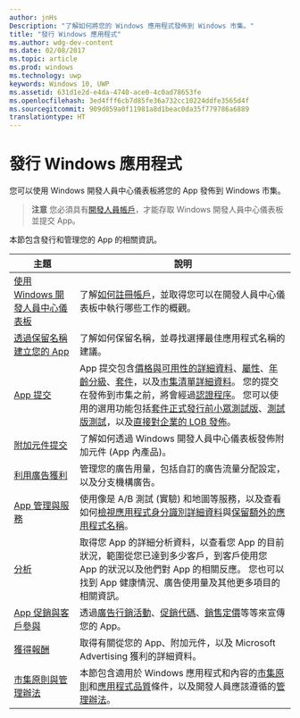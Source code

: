 ```yaml
---
author: jnHs
Description: "了解如何將您的 Windows 應用程式發佈到 Windows 市集。"
title: "發行 Windows 應用程式"
ms.author: wdg-dev-content
ms.date: 02/08/2017
ms.topic: article
ms.prod: windows
ms.technology: uwp
keywords: Windows 10, UWP
ms.assetid: 631d1e2d-e4da-4740-ace0-4c0ad78653fe
ms.openlocfilehash: 3ed4fff6cb7d85fe36a732cc10224ddfe3565d4f
ms.sourcegitcommit: 909d859a0f11981a8d1beac0da35f779786a6889
translationtype: HT
---
```

# <a name="publish-windows-apps"></a>發行 Windows 應用程式

您可以使用 Windows 開發人員中心儀表板將您的 App 發佈到 Windows 市集。 

> **注意** 您必須具有[開發人員帳戶](http://go.microsoft.com/fwlink/p/?LinkId=615100)，才能存取 Windows 開發人員中心儀表板並提交 App。

本節包含發行和管理您的 App 的相關資訊。

| **主題** | **說明** |
|-----------|-----------------|
| [使用 Windows 開發人員中心儀表板](using-the-windows-dev-center-dashboard.md) | 了解[如何註冊帳戶](opening-a-developer-account.md)，並取得您可以在開發人員中心儀表板中執行哪些工作的概觀。 |
| [透過保留名稱建立您的 App](create-your-app-by-reserving-a-name.md) | 了解如何保留名稱，並尋找選擇最佳應用程式名稱的建議。 |
| [App 提交](app-submissions.md) | App 提交包含[價格與可用性的詳細資料](set-app-pricing-and-availability.md)、[屬性](enter-app-properties.md)、[年齡分級](age-ratings.md)、[套件](upload-app-packages.md)，以及[市集清單詳細資料](create-app-store-listings.md)。 您的提交在發佈到市集之前，將會經過[認證程序](the-app-certification-process.md)。 您可以使用的選用功能包括[套件正式發行前小眾測試版](package-flights.md)、[測試版測試](beta-testing-and-targeted-distribution.md)，以及[直接對企業的 LOB 發佈](distribute-lob-apps-to-enterprises.md)。 |
| [附加元件提交](add-on-submissions.md) | 了解如何透過 Windows 開發人員中心儀表板發佈附加元件 (App 內產品)。 |
| [利用廣告獲利](monetize-with-ads.md) | 管理您的廣告用量，包括自訂的廣告流量分配設定，以及分支機構廣告。 |
| [App 管理與服務](app-management-and-services.md) | 使用像是 A/B 測試 (實驗) 和地圖等服務，以及查看如何[檢視應用程式身分識別詳細資料](view-app-identity-details.md)與[保留額外的應用程式名稱](manage-app-names.md)。 |
| [分析](analytics.md) | 取得您 App 的詳細分析資料，以查看您 App 的目前狀況，範圍從您已達到多少客戶，到客戶使用您 App 的狀況以及他們對 App 的相關反應。 您也可以找到 App 健康情況、廣告使用量及其他更多項目的相關資訊。 |
| [App 促銷與客戶參與](app-promotion-and-customer-engagement.md) | 透過[廣告行銷活動](create-an-ad-campaign-for-your-app.md)、[促銷代碼](generate-promotional-codes.md)、[銷售定價](put-apps-and-add-ons-on-sale.md)等等來宣傳您的 App。 
| [獲得報酬](getting-paid-apps.md) | 取得有關從您的 App、附加元件，以及 Microsoft Advertising 獲利的詳細資料。 |
| [市集原則與管理辦法](https://msdn.microsoft.com/library/windows/apps/dn764939.aspx) | 本節包含適用於 Windows 應用程式和內容的[市集原則](https://msdn.microsoft.com/library/windows/apps/dn764944.aspx)和[應用程式品質](https://msdn.microsoft.com/library/windows/apps/mt652261.aspx)條件，以及開發人員應該遵循的[管理辦法](https://msdn.microsoft.com/library/windows/apps/dn764941.aspx)。 |
 
